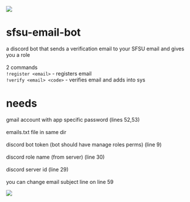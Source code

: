 <img src = "https://i.imgur.com/MXOPGq1.png">

# sfsu-email-bot
a discord bot that sends a verification email to your SFSU email and gives you a role<br><br>
2 commands<br>
`!register <email>` - registers email<br>
`!verify <email> <code>` - verifies email and adds into sys

# needs
gmail account with app specific password (lines 52,53)<br><br>
emails.txt file in same dir<br><br>
discord bot token (bot should have manage roles perms) (line 9)<br><br>
discord role name (from server) (line 30)<br><br>
discord server id (line 29)<br><br>
you can change email subject line on line 59

<img src = "https://i.imgur.com/5C3N3Rz.png">
